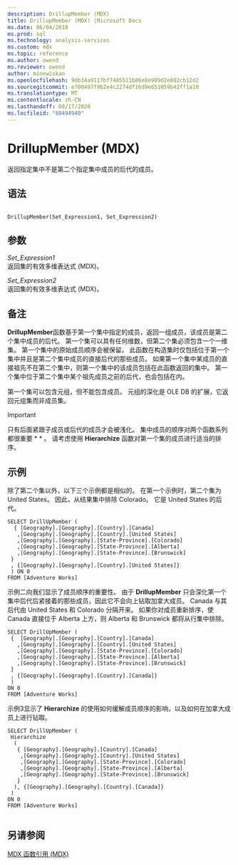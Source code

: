 ```yaml
---
description: DrillupMember (MDX)
title: DrillupMember (MDX) |Microsoft Docs
ms.date: 06/04/2018
ms.prod: sql
ms.technology: analysis-services
ms.custom: mdx
ms.topic: reference
ms.author: owend
ms.reviewer: owend
author: minewiskan
ms.openlocfilehash: 9db34a9117bf7405511b86e8e989d2e002cb12d2
ms.sourcegitcommit: e700497f962e4c2274df16d9e651059b42ff1a10
ms.translationtype: MT
ms.contentlocale: zh-CN
ms.lasthandoff: 08/17/2020
ms.locfileid: "88494940"
---
```

# <a name="drillupmember-mdx"></a>DrillupMember (MDX)


  返回指定集中不是第二个指定集中成员的后代的成员。  
  
## <a name="syntax"></a>语法  
  
```  
  
DrillupMember(Set_Expression1, Set_Expression2)   
```  
  
## <a name="arguments"></a>参数  
 *Set_Expression1*  
 返回集的有效多维表达式 (MDX)。  
  
 *Set_Expression2*  
 返回集的有效多维表达式 (MDX)。  
  
## <a name="remarks"></a>备注  
 **DrillupMember**函数基于第一个集中指定的成员，返回一组成员，该成员是第二个集中成员的后代。 第一个集可以具有任何维数，但第二个集必须包含一个一维集。 第一个集中的原始成员顺序会被保留。 此函数在构造集时仅包括位于第一个集中并且是第二个集中成员的直接后代的那些成员。 如果第一个集中某成员的直接祖先不在第二个集中，则第一个集中的该成员包括在此函数返回的集中。 第一个集中位于第二个集中某个祖先成员之前的后代，也会包括在内。  
  
 第一个集可以包含元组，但不能包含成员。 元组的深化是 OLE DB 的扩展，它返回元组集而非成员集。  
  
> [!IMPORTANT]  
>  只有后面紧跟子成员或后代的成员才会被浅化。 集中成员的顺序对两个函数系列都很重要 \* \* 。 请考虑使用 **Hierarchize** 函数对第一个集的成员进行适当的排序。  
  
## <a name="example"></a>示例  
 除了第二个集以外，以下三个示例都是相似的。 在第一个示例时，第二个集为 United States。 因此，从结果集中排除 Colorado。 它是 United States 的后代。  
  
```  
SELECT DrillUpMember (   
  { [Geography].[Geography].[Country].[Canada]   
   ,[Geography].[Geography].[Country].[United States]   
   ,[Geography].[Geography].[State-Province].[Colorado]   
   ,[Geography].[Geography].[State-Province].[Alberta]   
   ,[Geography].[Geography].[State-Province].[Brunswick]    
 }   
 , {[Geography].[Geography].[Country].[United States]}   
 ) ON 0   
FROM [Adventure Works]  
```  
  
 示例二向我们显示了成员顺序的重要性。 由于 **DrillupMember** 只会深化第一个集中后代后紧接着的那些成员，因此它不会向上钻取加拿大成员。 Canada 与其后代由 United States 和 Colorado 分隔开来。 如果你对成员重新排序，使 Canada 直接位于 Alberta 上方，则 Alberta 和 Brunswick 都将从行集中排除。  
  
```  
SELECT DrillUpMember (   
 {  [Geography].[Geography].[Country].[Canada]   
   ,[Geography].[Geography].[Country].[United States]   
   ,[Geography].[Geography].[State-Province].[Colorado]   
   ,[Geography].[Geography].[State-Province].[Alberta]   
   ,[Geography].[Geography].[State-Province].[Brunswick]    
 }   
 , {[Geography].[Geography].[Country].[Canada]}   
 )   
ON 0   
FROM [Adventure Works]  
```  
  
 示例3显示了 **Hierarchize** 的使用如何缓解成员顺序的影响，以及如何在加拿大成员上进行钻取。  
  
```  
SELECT DrillUpMember (   
 Hierarchize   
  (   
   { [Geography].[Geography].[Country].[Canada]   
    ,[Geography].[Geography].[Country].[United States]   
    ,[Geography].[Geography].[State-Province].[Colorado]   
    ,[Geography].[Geography].[State-Province].[Alberta]   
    ,[Geography].[Geography].[State-Province].[Brunswick]    
   }   
  ), {[Geography].[Geography].[Country].[Canada]}   
 )   
ON 0   
FROM [Adventure Works]  
  
```  
  
## <a name="see-also"></a>另请参阅  
 [MDX 函数引用 (MDX)](../mdx/mdx-function-reference-mdx.md)  
  
  
